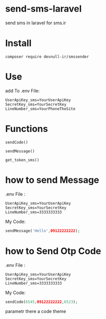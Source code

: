 # send-sms-laravel
send sms in laravel for sms.ir

# Install
`composer require devnull-ir/smssender`

# Use 
add To .env File:
```env
UserApiKey_sms=YourUserApiKey
SecretKey_sms=YourSecretKey
LineNumber_sms=YourPhoneTheSite
```
# Functions

`sendCode()`

`sendMessage()`

`get_token_sms()`

# how to send Message

.env File :

```env
UserApiKey_sms=YourUserApiKey
SecretKey_sms=YourSecretKey
LineNumber_sms=3333333333
```

My Code:

```php
sendMessage('Hello',09122222222);
```

# how to Send Otp Code

.env File :

```env
UserApiKey_sms=YourUserApiKey
SecretKey_sms=YourSecretKey
LineNumber_sms=3333333333
```

My Code:

```php
sendCode(6545,09122222222,6523);
```
parametr there a code theme
